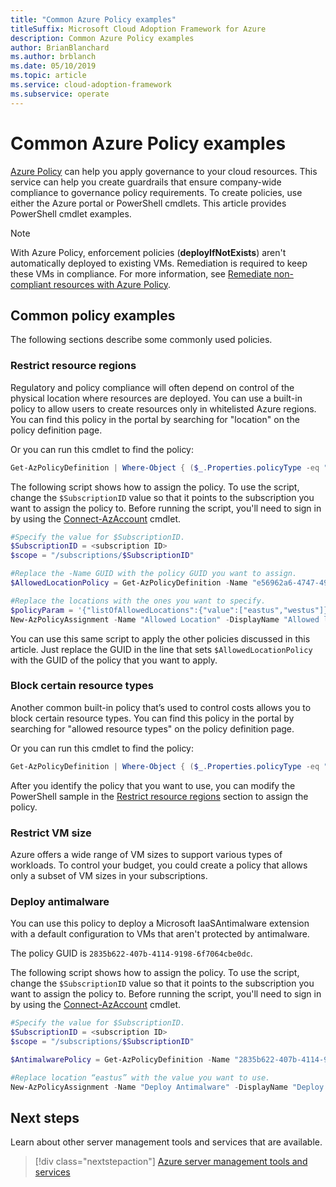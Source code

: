 ```yaml
---
title: "Common Azure Policy examples"
titleSuffix: Microsoft Cloud Adoption Framework for Azure
description: Common Azure Policy examples
author: BrianBlanchard
ms.author: brblanch
ms.date: 05/10/2019
ms.topic: article
ms.service: cloud-adoption-framework
ms.subservice: operate
---
```


# Common Azure Policy examples

[Azure Policy](https://docs.microsoft.com/azure/governance/policy/overview) can help you apply governance to your cloud resources. This service can help you create guardrails that ensure company-wide compliance to governance policy requirements. To create policies, use either the Azure portal or PowerShell cmdlets. This article provides PowerShell cmdlet examples.

> [!NOTE]
> With Azure Policy, enforcement policies (**deployIfNotExists**) aren't automatically deployed to existing VMs. Remediation is required to keep these VMs in compliance. For more information, see [Remediate non-compliant resources with Azure Policy](https://docs.microsoft.com/en-us/azure/governance/policy/how-to/remediate-resources).

## Common policy examples

The following sections describe some commonly used policies.

### Restrict resource regions

Regulatory and policy compliance will often depend on control of the physical location where resources are deployed. You can use a built-in policy to allow users to create resources only in whitelisted Azure regions. You can find this policy in the portal by searching for "location" on the policy definition page.

Or you can run this cmdlet to find the policy:

```powershell
Get-AzPolicyDefinition | Where-Object { ($_.Properties.policyType -eq "BuiltIn") -and ($_.Properties.displayName -like "*location*") }
```

The following script shows how to assign the policy. To use the script, change the `$SubscriptionID` value so that it points to the subscription you want to assign the policy to. Before running the script, you'll need to sign in by using the [Connect-AzAccount](https://docs.microsoft.com/powershell/module/az.accounts/connect-azaccount?view=azps-2.1.0) cmdlet.

```powershell
#Specify the value for $SubscriptionID.
$SubscriptionID = <subscription ID>
$scope = "/subscriptions/$SubscriptionID"

#Replace the -Name GUID with the policy GUID you want to assign.
$AllowedLocationPolicy = Get-AzPolicyDefinition -Name "e56962a6-4747-49cd-b67b-bf8b01975c4c"

#Replace the locations with the ones you want to specify.
$policyParam = '{"listOfAllowedLocations":{"value":["eastus","westus"]}}'
New-AzPolicyAssignment -Name "Allowed Location" -DisplayName "Allowed locations for resource creation" -Scope $scope -PolicyDefinition $AllowedLocationPolicy -Location eastus -PolicyParameter $policyparam
```

You can use this same script to apply the other policies discussed in this article. Just replace the GUID in the line that sets `$AllowedLocationPolicy` with the GUID of the policy that you want to apply.

### Block certain resource types

Another common built-in policy that’s used to control costs allows you to block certain resource types. You can find this policy in the portal by searching for "allowed resource types" on the policy definition page.

Or you can run this cmdlet to find the policy:

```powershell
Get-AzPolicyDefinition | Where-Object { ($_.Properties.policyType -eq "BuiltIn") -and ($_.Properties.displayName -like "*allowed resource types") }
```

After you identify the policy that you want to use, you can modify the PowerShell sample in the [Restrict resource regions](#restrict-resource-regions) section to assign the policy.

### Restrict VM size

Azure offers a wide range of VM sizes to support various types of workloads. To control your budget, you could create a policy that allows only a subset of VM sizes in your subscriptions.

### Deploy antimalware

You can use this policy to deploy a Microsoft IaaSAntimalware extension with a default configuration to VMs that aren't protected by antimalware.

The policy GUID is `2835b622-407b-4114-9198-6f7064cbe0dc`.

The following script shows how to assign the policy. To use the script, change the `$SubscriptionID` value so that it points to the subscription you want to assign the policy to. Before running the script, you'll need to sign in by using the [Connect-AzAccount](https://docs.microsoft.com/powershell/module/az.accounts/connect-azaccount?view=azps-2.1.0) cmdlet.

```powershell
#Specify the value for $SubscriptionID.
$SubscriptionID = <subscription ID>
$scope = "/subscriptions/$SubscriptionID"

$AntimalwarePolicy = Get-AzPolicyDefinition -Name "2835b622-407b-4114-9198-6f7064cbe0dc"

#Replace location “eastus” with the value you want to use.
New-AzPolicyAssignment -Name "Deploy Antimalware" -DisplayName "Deploy default Microsoft IaaSAntimalware extension for Windows Server" -Scope $scope -PolicyDefinition $AntimalwarePolicy -Location eastus –AssignIdentity

```

## Next steps

Learn about other server management tools and services that are available.

> [!div class="nextstepaction"]
> [Azure server management tools and services](./tools-services.md)
